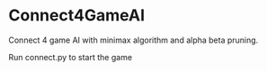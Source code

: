 # Connect4GameAI
Connect 4 game AI with minimax algorithm and alpha beta pruning.

Run connect.py to start the game
